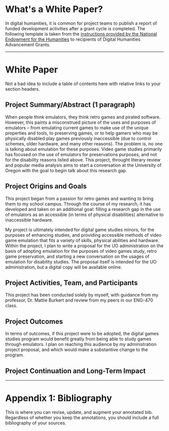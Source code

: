 # What's a White Paper?

In digital humanities, it is common for project teams to publish a report of funded development activities after a grant cycle is completed. The following template is taken from the [instructions provided by the National Endowment for the Humanities](https://www.neh.gov/how-write-successful-white-paper-tips-odh) to recipients of Digital Humanities Advancement Grants.

---

# White Paper 

Not a bad idea to include a table of contents here with relative links to your section headers.

## Project Summary/Abstract (1 paragraph) 

When people think emulators, they think retro games and pirated software. However, this paints a misconstrued picture of the uses and purposes of emulators – from emulating current games to make use of the unique properties and tools, to preserving games, or to help gamers who may be physically disabled play games previously inaccessible (due to control schemes, older hardware, and many other reasons). The problem is, no one is talking about emulation for these purposes. Video game studies primarily has focused on the use of emulators for preservations purposes, and not for the disability reasons listed above. This project, throught literary review and popular media analysis aims to start a conversation at the University of Oregon with the goal to begin talk about this research gap. 

## Project Origins and Goals

This project began from a passion for retro games and wanting to bring them to my school campus. Through the course of my research, it has developed and taken on an additional goal: filling a research gap in the use of emulators as an accessible (in terms of physical disabilities) alternative to inaccessible hardware. 

My project is ultimately intended for digital game studies minors, for the purposes of enhancing studies, and providing accessible methods of video game emulation that fits a variety of skills, physical abilities and hardware. Within the project, I plan to write a proposal for the UO administration on the basis of adopting emulation for the purposes of video games study, retro game preservation, and starting a new conversation on the usages of emulation for disability studies. The proposal itself is intended for the UO administration, but a digital copy will be available online. 

## Project Activities, Team, and Participants

This project has been conducted solely by myself, with guidance from my professor, Dr. Mattie Burkert and review from my peers in our ENG-470 class. 

## Project Outcomes

In terms of outcomes, if this project were to be adopted, the digital games studies program would benefit greatly from being able to study games through emulators. I plan on reaching this audience by my administration project proposal, and which would make a substantive change to the program.

## Project Continuation and Long-Term Impact


---

# Appendix 1: Bibliography

This is where you can revise, update, and augment your annotated bib. Regardless of whether you keep the annotations, you should include a full bibliography of your sources. 



